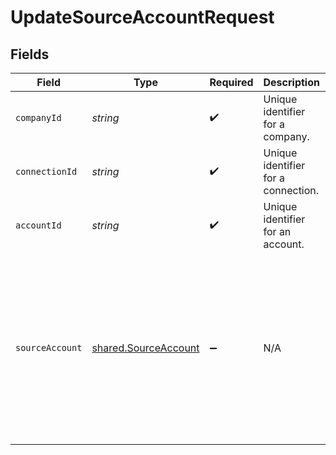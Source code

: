 # UpdateSourceAccountRequest


## Fields

| Field                                                                                                                                                                                                                                   | Type                                                                                                                                                                                                                                    | Required                                                                                                                                                                                                                                | Description                                                                                                                                                                                                                             | Example                                                                                                                                                                                                                                 |
| --------------------------------------------------------------------------------------------------------------------------------------------------------------------------------------------------------------------------------------- | --------------------------------------------------------------------------------------------------------------------------------------------------------------------------------------------------------------------------------------- | --------------------------------------------------------------------------------------------------------------------------------------------------------------------------------------------------------------------------------------- | --------------------------------------------------------------------------------------------------------------------------------------------------------------------------------------------------------------------------------------- | --------------------------------------------------------------------------------------------------------------------------------------------------------------------------------------------------------------------------------------- |
| `companyId`                                                                                                                                                                                                                             | *string*                                                                                                                                                                                                                                | :heavy_check_mark:                                                                                                                                                                                                                      | Unique identifier for a company.                                                                                                                                                                                                        | 8a210b68-6988-11ed-a1eb-0242ac120002                                                                                                                                                                                                    |
| `connectionId`                                                                                                                                                                                                                          | *string*                                                                                                                                                                                                                                | :heavy_check_mark:                                                                                                                                                                                                                      | Unique identifier for a connection.                                                                                                                                                                                                     | 2e9d2c44-f675-40ba-8049-353bfcb5e171                                                                                                                                                                                                    |
| `accountId`                                                                                                                                                                                                                             | *string*                                                                                                                                                                                                                                | :heavy_check_mark:                                                                                                                                                                                                                      | Unique identifier for an account.                                                                                                                                                                                                       | 13d946f0-c5d5-42bc-b092-97ece17923ab                                                                                                                                                                                                    |
| `sourceAccount`                                                                                                                                                                                                                         | [shared.SourceAccount](../../../sdk/models/shared/sourceaccount.md)                                                                                                                                                                     | :heavy_minus_sign:                                                                                                                                                                                                                      | N/A                                                                                                                                                                                                                                     | {<br/>"id": "acc-002",<br/>"accountName": "account-081",<br/>"sortCode": "123456",<br/>"accountType": "Credit",<br/>"accountNumber": "12345670",<br/>"currency": "GBP",<br/>"balance": 99.99,<br/>"modifiedDate": "2023-01-09T14:14:14.1057478Z",<br/>"status": "pending"<br/>} |